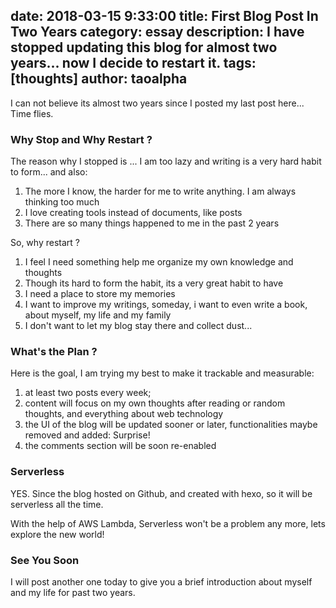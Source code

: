 date: 2018-03-15 9:33:00
title: First Blog Post In Two Years
category: essay
description: I have stopped updating this blog for almost two years... now I decide to restart it.
tags: [thoughts]
author: taoalpha
---

I can not believe its almost two years since I posted my last post here... Time flies.

### Why Stop and Why Restart ?

The reason why I stopped is ... I am too lazy and writing is a very hard habit to form... and also:

1. The more I know, the harder for me to write anything. I am always thinking too much
2. I love creating tools instead of documents, like posts
3. There are so many things happened to me in the past 2 years

So, why restart ?

1. I feel I need something help me organize my own knowledge and thoughts
2. Though its hard to form the habit, its a very great habit to have
3. I need a place to store my memories
4. I want to improve my writings, someday, i want to even write a book, about myself, my life and my family
5. I don't want to let my blog stay there and collect dust... 

### What's the Plan ?

Here is the goal, I am trying my best to make it trackable and measurable:

1. at least two posts every week;
2. content will focus on my own thoughts after reading or random thoughts, and everything about web technology
3. the UI of the blog will be updated sooner or later, functionalities maybe removed and added: Surprise!
4. the comments section will be soon re-enabled

### Serverless

YES. Since the blog hosted on Github, and created with hexo, so it will be serverless all the time.

With the help of AWS Lambda, Serverless won't be a problem any more, lets explore the new world!

### See You Soon

I will post another one today to give you a brief introduction about myself and my life for past two years.